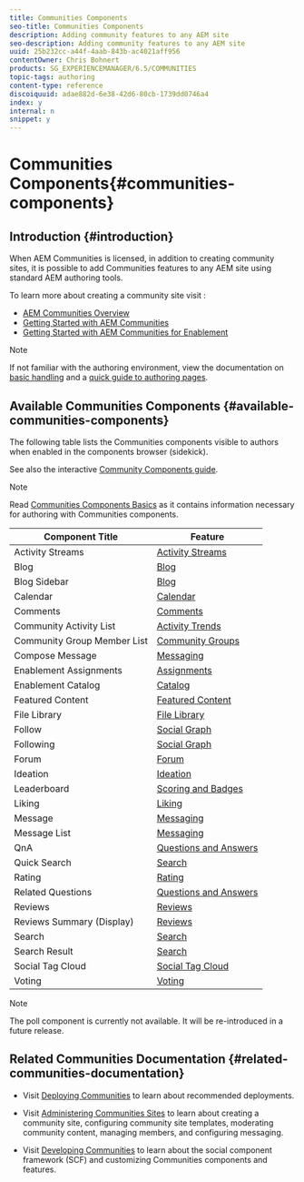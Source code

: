 ```yaml
---
title: Communities Components
seo-title: Communities Components
description: Adding community features to any AEM site 
seo-description: Adding community features to any AEM site 
uuid: 25b232cc-a44f-4aab-843b-ac4021aff956
contentOwner: Chris Bohnert
products: SG_EXPERIENCEMANAGER/6.5/COMMUNITIES
topic-tags: authoring
content-type: reference
discoiquuid: adae882d-6e38-42d6-80cb-1739dd0746a4
index: y
internal: n
snippet: y
---
```


# Communities Components{#communities-components}

## Introduction {#introduction}

When AEM Communities is licensed, in addition to creating community sites, it is possible to add Communities features to any AEM site using standard AEM authoring tools.

To learn more about creating a community site visit :

* [AEM Communities Overview](../../communities/using/overview.md)
* [Getting Started with AEM Communities](../../communities/using/getting-started.md)
* [Getting Started with AEM Communities for Enablement](/communities/using/getting-started-enablement.md)

>[!NOTE]
>
>If not familiar with the authoring environment, view the documentation on [basic handling](../../sites/authoring/using/basic-handling.md) and a [quick guide to authoring pages](../../sites/authoring/using/qg-page-authoring.md).

## Available Communities Components {#available-communities-components}

The following table lists the Communities components visible to authors when enabled in the components browser (sidekick).

See also the interactive [Community Components guide](/communities/using/components-guide.md).

>[!NOTE]
>
>Read [Communities Components Basics](/communities/using/basics.md) as it contains information necessary for authoring with Communities components.

| **Component Title** |**Feature** |
|---|---|
| Activity Streams | [Activity Streams](../../communities/using/activities.md) |
| Blog | [Blog](../../communities/using/blog-feature.md) |
| Blog Sidebar | [Blog](../../communities/using/blog-feature.md) |
| Calendar | [Calendar](../../communities/using/calendar.md) |
| Comments | [Comments](../../communities/using/comments.md) |
| Community Activity List | [Activity Trends](../../communities/using/trends.md) |
| Community Group Member List | [Community Groups](../../communities/using/creating-groups.md) |
| Compose Message | [Messaging](../../communities/using/configure-messaging.md) |
| Enablement Assignments | [Assignments](../../communities/using/assignments.md) |
| Enablement Catalog | [Catalog](/communities/using/catalog.md) |
| Featured Content | [Featured Content](/communities/using/featured.md) |
| File Library | [File Library](../../communities/using/file-library.md) |
| Follow | [Social Graph](/communities/using/socialgraph.md) |
| Following | [Social Graph](/communities/using/socialgraph.md) |
| Forum | [Forum](../../communities/using/forum.md) |
| Ideation | [Ideation](../../communities/using/ideation-feature.md) |
| Leaderboard | [Scoring and Badges](../../communities/using/enabling-leaderboard.md) |
| Liking | [Liking](/communities/using/liking.md) |
| Message | [Messaging](../../communities/using/configure-messaging.md) |
| Message List | [Messaging](../../communities/using/configure-messaging.md) |
| QnA | [Questions and Answers](../../communities/using/working-with-qna.md) |
| Quick Search | [Search](/communities/using/search.md) |
| Rating | [Rating](/communities/using/rating.md) |
| Related Questions | [Questions and Answers](../../communities/using/working-with-qna.md) |
| Reviews | [Reviews](/communities/using/reviews.md) |
| Reviews Summary (Display) | [Reviews](/communities/using/reviews.md) |
| Search | [Search](/communities/using/search.md) |
| Search Result | [Search](/communities/using/search.md) |
| Social Tag Cloud | [Social Tag Cloud](/communities/using/tagcloud.md) |
| Voting | [Voting](/communities/using/voting.md) |

>[!NOTE]
>
>The poll component is currently not available. It will be re-introduced in a future release.

## Related Communities Documentation {#related-communities-documentation}

* Visit [Deploying Communities](../../communities/using/deploy-communities.md) to learn about recommended deployments.

* Visit [Administering Communities Sites](/communities/using/administer-landing.md) to learn about creating a community site, configuring community site templates, moderating community content, managing members, and configuring messaging.

* Visit [Developing Communities](/communities/using/communities.md) to learn about the social component framework (SCF) and customizing Communities components and features.

